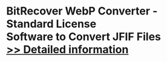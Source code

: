 # BitRecover WebP Converter - Standard License<br />Software to Convert JFIF Files<br />[>> Detailed information](https://secure.shareit.com/shareit/product.html?productid=301004674&affiliateid=200057808)